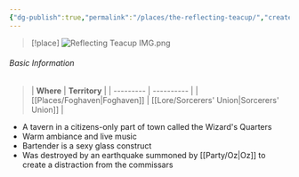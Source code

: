 ```yaml
---
{"dg-publish":true,"permalink":"/places/the-reflecting-teacup/","created":"","updated":""}
---
```



> [!place]
> ![Reflecting Teacup IMG.png](/img/user/z_Assets/Reflecting%20Teacup%20IMG.png)

###### Basic Information
> | **Where** | **Territory** |
| --------- | ---------- |
| [[Places/Foghaven\|Foghaven]]          |  [[Lore/Sorcerers' Union\|Sorcerers' Union]]    |

- A tavern in a citizens-only part of town called the Wizard's Quarters
- Warm ambiance and live music 
- Bartender is a sexy glass construct
- Was destroyed by an earthquake summoned by [[Party/Oz\|Oz]] to create a distraction from the commissars 